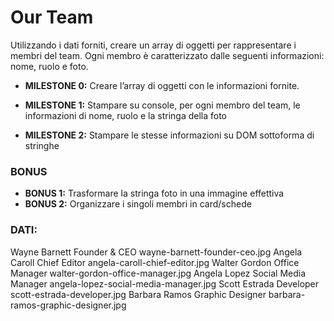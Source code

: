 Our Team
===
Utilizzando i dati forniti, creare un array di oggetti per rappresentare i membri del team.
Ogni membro è caratterizzato dalle seguenti informazioni: nome, ruolo e foto.
- **MILESTONE 0:**
Creare l’array di oggetti con le informazioni fornite.

- **MILESTONE 1:**
Stampare su console, per ogni membro del team, le informazioni di nome, ruolo e la stringa della foto

- **MILESTONE 2:**
Stampare le stesse informazioni su DOM sottoforma di stringhe

### BONUS

- **BONUS 1:**
Trasformare la stringa foto in una immagine effettiva
- **BONUS 2:**
Organizzare i singoli membri in card/schede

### DATI:
Wayne Barnett	Founder & CEO	wayne-barnett-founder-ceo.jpg
Angela Caroll	Chief Editor	angela-caroll-chief-editor.jpg
Walter Gordon	Office Manager	walter-gordon-office-manager.jpg
Angela Lopez	Social Media Manager	angela-lopez-social-media-manager.jpg
Scott Estrada	Developer	scott-estrada-developer.jpg
Barbara Ramos	Graphic Designer	barbara-ramos-graphic-designer.jpg